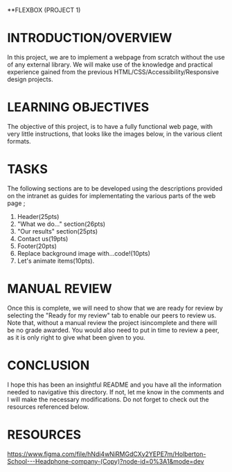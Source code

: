 **FLEXBOX (PROJECT 1)

# INTRODUCTION/OVERVIEW

In this project, we are to implement a webpage from scratch without the use of any external library. We will make use of the knowledge and practical experience gained from the previous HTML/CSS/Accessibility/Responsive design projects.

# LEARNING OBJECTIVES

The objective of this project, is to have a fully functional web page, with very little instructions, that looks like the images below, in the various client formats.


# TASKS

The following sections are to be developed using the descriptions provided on the intranet as guides for implementating the various parts of the web page ;

1. Header(25pts)
2. "What we do..." section(26pts)
3. "Our results" section(25pts)
4. Contact us(19pts)
5. Footer(20pts)
6. Replace background image with...code!(10pts)
7. Let's animate items(10pts).

# MANUAL REVIEW

Once this is complete, we will need to show that we are ready for review by selecting the "Ready for my review" tab to enable our peers to review us. Note that, without a manual review the project isincomplete and there will be no grade awarded. You would also need to put in time to review a peer, as it is only right to give what been given to you.

# CONCLUSION

I hope this has been an insightful README and you have all the information needed to navigative this directory. If not, let me know in the comments and I will make the necessary modifications. Do not forget to check out the resources referenced below.

# RESOURCES
https://www.figma.com/file/hNdi4wNiRMGdCXy2YEPE7m/Holberton-School---Headphone-company-(Copy)?node-id=0%3A1&mode=dev